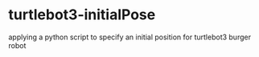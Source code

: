 # turtlebot3-initialPose
applying a python script to specify an initial position for turtlebot3 burger robot
